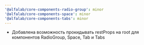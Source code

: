 ```yaml
---
'@alfalab/core-components-radio-group': minor
'@alfalab/core-components-space': minor
'@alfalab/core-components-tabs': minor
---
```


-   Добавлена возможность прокидывать restProps на root для компонентов RadioGroup, Space, Tab и Tabs
